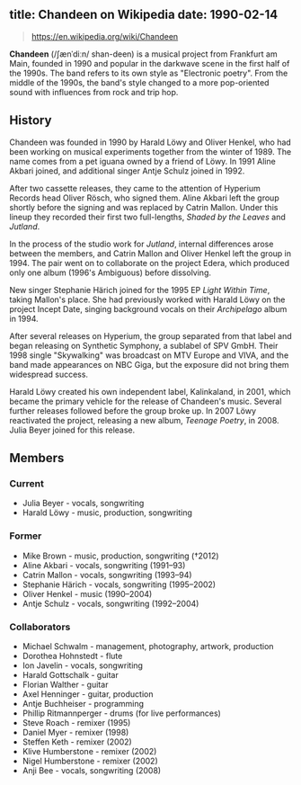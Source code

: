 title: Chandeen on Wikipedia
date: 1990-02-14
---
> https://en.wikipedia.org/wiki/Chandeen

**Chandeen** (/ʃænˈdiːn/ shan-deen) is a musical project from Frankfurt am Main, founded in 1990 and popular in the darkwave scene in the first half of the 1990s. The band refers to its own style as "Electronic poetry". From the middle of the 1990s, the band's style changed to a more pop-oriented sound with influences from rock and trip hop.

## History

Chandeen was founded in 1990 by Harald Löwy and Oliver Henkel, who had been working on musical experiments together from the winter of 1989. The name comes from a pet iguana owned by a friend of Löwy. In 1991 Aline Akbari joined, and additional singer Antje Schulz joined in 1992.

After two cassette releases, they came to the attention of Hyperium Records head Oliver Rösch, who signed them. Aline Akbari left the group shortly before the signing and was replaced by Catrin Mallon. Under this lineup they recorded their first two full-lengths, _Shaded by the Leaves_ and _Jutland_.

<!-- more -->

In the process of the studio work for _Jutland_, internal differences arose between the members, and Catrin Mallon and Oliver Henkel left the group in 1994. The pair went on to collaborate on the project Edera, which produced only one album (1996's Ambiguous) before dissolving.

New singer Stephanie Härich joined for the 1995 EP _Light Within Time_, taking Mallon's place. She had previously worked with Harald Löwy on the project Incept Date, singing background vocals on their _Archipelago_ album in 1994.

After several releases on Hyperium, the group separated from that label and began releasing on Synthetic Symphony, a sublabel of SPV GmbH. Their 1998 single "Skywalking" was broadcast on MTV Europe and VIVA, and the band made appearances on NBC Giga, but the exposure did not bring them widespread success.

Harald Löwy created his own independent label, Kalinkaland, in 2001, which became the primary vehicle for the release of Chandeen's music. Several further releases followed before the group broke up. In 2007 Löwy reactivated the project, releasing a new album, _Teenage Poetry_, in 2008. Julia Beyer joined for this release.

## Members

### Current

+ Julia Beyer - vocals, songwriting
+ Harald Löwy - music, production, songwriting

### Former

+ Mike Brown - music, production, songwriting (†2012)
+ Aline Akbari - vocals, songwriting (1991–93)
+ Catrin Mallon - vocals, songwriting (1993–94)
+ Stephanie Härich - vocals, songwriting (1995–2002)
+ Oliver Henkel - music (1990–2004)
+ Antje Schulz - vocals, songwriting (1992–2004)

### Collaborators

+ Michael Schwalm - management, photography, artwork, production
+ Dorothea Hohnstedt - flute
+ Ion Javelin - vocals, songwriting
+ Harald Gottschalk - guitar
+ Florian Walther - guitar
+ Axel Henninger - guitar, production
+ Antje Buchheiser - programming
+ Phillip Ritmannperger - drums (for live performances)
+ Steve Roach - remixer (1995)
+ Daniel Myer - remixer (1998)
+ Steffen Keth - remixer (2002)
+ Klive Humberstone - remixer (2002)
+ Nigel Humberstone - remixer (2002)
+ Anji Bee - vocals, songwriting (2008)
